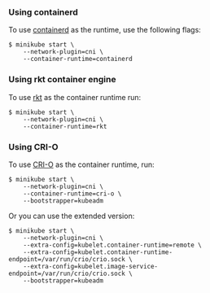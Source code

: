 ### Using containerd

To use [containerd](https://github.com/containerd/containerd) as the runtime,
use the following flags:

```shell
$ minikube start \
    --network-plugin=cni \
    --container-runtime=containerd
```

### Using rkt container engine

To use [rkt](https://github.com/coreos/rkt) as the container runtime run:

```shell
$ minikube start \
    --network-plugin=cni \
    --container-runtime=rkt
```


### Using CRI-O

To use [CRI-O](https://github.com/kubernetes-incubator/cri-o) as the container runtime, run:

```shell
$ minikube start \
    --network-plugin=cni \
    --container-runtime=cri-o \
    --bootstrapper=kubeadm
```

Or you can use the extended version:

```shell
$ minikube start \
    --network-plugin=cni \
    --extra-config=kubelet.container-runtime=remote \
    --extra-config=kubelet.container-runtime-endpoint=/var/run/crio/crio.sock \
    --extra-config=kubelet.image-service-endpoint=/var/run/crio/crio.sock \
    --bootstrapper=kubeadm
```
